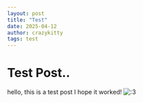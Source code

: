 ```yaml
---
layout: post
title: "Test"
date: 2025-04-12
author: crazykitty
tags: test
---
```

# Test Post..
hello, this is a test post I hope it worked!
![:3](https://cdn.donmai.us/original/60/9f/__hatsune_miku_vocaloid_drawn_by_misoni_mi_soni__609f7cbd1f97c2cfb8de7abd939c5063.jpg)